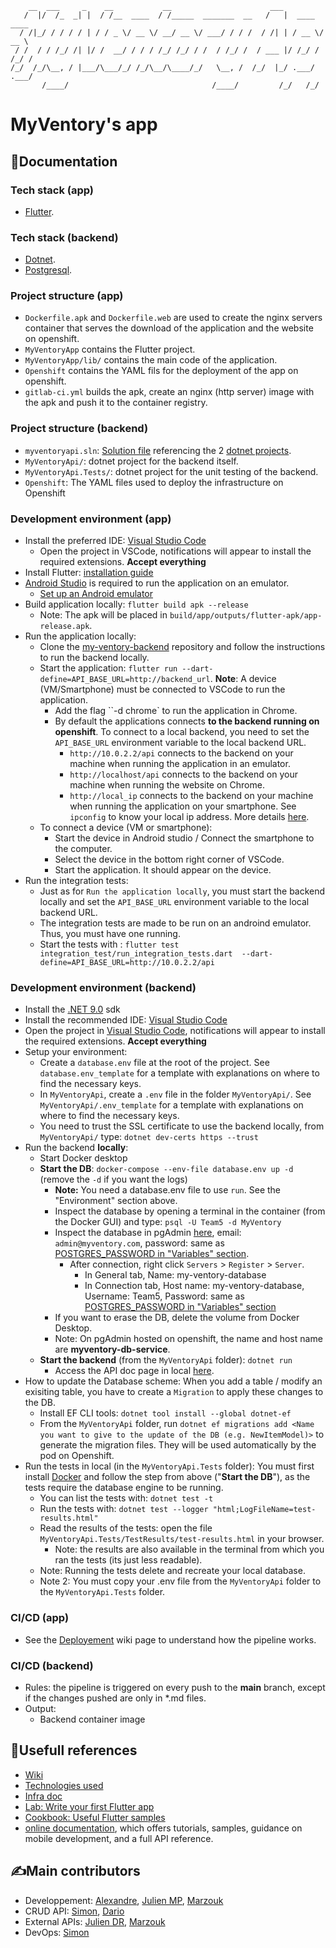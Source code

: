 ```
    __  ___     _    __           __                      ___              
   /  |/  /_  _| |  / /__  ____  / /_____  _______  __   /   |  ____  ____ 
  / /|_/ / / / / | / / _ \/ __ \/ __/ __ \/ ___/ / / /  / /| | / __ \/ __ \
 / /  / / /_/ /| |/ /  __/ / / / /_/ /_/ / /  / /_/ /  / ___ |/ /_/ / /_/ /
/_/  /_/\__, / |___/\___/_/ /_/\__/\____/_/   \__, /  /_/  |_/ .___/ .___/ 
       /____/                                /____/         /_/   /_/      
```
# MyVentory's app

## 🧪Documentation
### Tech stack (app)
- [Flutter](https://jira.montefiore.ulg.ac.be/xwiki/wiki/team0524/view/Technologies/Technology%20Choices%20for%20MyInventory%20System/).

### Tech stack (backend)
- [Dotnet](https://jira.montefiore.ulg.ac.be/xwiki/wiki/team0524/view/Technologies/Technology%20Choices%20for%20MyInventory%20System/).
- [Postgresql](https://jira.montefiore.ulg.ac.be/xwiki/wiki/team0524/view/Technologies/Technology%20Choices%20for%20MyInventory%20System/).

### Project structure (app)
- `Dockerfile.apk` and `Dockerfile.web` are used to create the nginx servers container that serves the download of the application and the website on openshift.
- `MyVentoryApp` contains the Flutter project.
- `MyVentoryApp/lib/` contains the main code of the application.
- `Openshift` contains the YAML fils for the deployment of the app on openshift.
- `gitlab-ci.yml` builds the apk, create an nginx (http server) image with the apk and push it to the container registry.

### Project structure (backend)
- `myventoryapi.sln`: [Solution file](https://learn.microsoft.com/en-us/visualstudio/ide/solutions-and-projects-in-visual-studio?view=vs-2022#solutions) referencing the 2 [dotnet projects](https://learn.microsoft.com/en-us/visualstudio/ide/solutions-and-projects-in-visual-studio?view=vs-2022#projects).
- `MyVentoryApi/`: dotnet project for the backend itself.
- `MyVentoryApi.Tests/`: dotnet project for the unit testing of the backend.
- `Openshift`: The YAML files used to deploy the infrastructure on Openshift

### Development environment (app)
- Install the preferred IDE: [Visual Studio Code](https://code.visualstudio.com/)
    - Open the project in VSCode, notifications will appear to install the required extensions. **Accept everything**
- Install Flutter: [installation guide](https://flutter.dev/docs/get-started/install)
- [Android Studio](https://developer.android.com/studio) is required to run the application on an emulator.
    - [Set up an Android emulator](https://developer.android.com/studio/run/emulator) 
- Build application locally: `flutter build apk --release`
    - Note: The apk will be placed in `build/app/outputs/flutter-apk/app-release.apk`.
- Run the application locally: 
    - Clone the [my-ventory-backend](https://gitlab.uliege.be/SPEAM/2024-2025/team5/myventorybackend) repository and follow the instructions to run the backend locally.
    - Start the application: `flutter run --dart-define=API_BASE_URL=http://backend_url`. **Note**: A device (VM/Smartphone) must be connected to VSCode to run the application.
        - Add the flag ``-d chrome` to run the application in Chrome.
        - By default the applications connects **to the backend running on openshift**. To connect to a local backend, you need to set the `API_BASE_URL` environment variable to the local backend URL.
            - `http://10.0.2.2/api` connects to the backend on your machine when running the application in an emulator.
            - `http://localhost/api` connects to the backend on your machine when running the website on Chrome.
            - `http://local_ip` connects to the backend on your machine when running the application on your smartphone. See `ipconfig` to know your local ip address. More details [here](https://jira.montefiore.ulg.ac.be/xwiki/wiki/team0524/view/Technologies/Local%20development%20and%20testing/).
    - To connect a device (VM or smartphone):
        - Start the device in Android studio / Connect the smartphone to the computer.
        - Select the device in the bottom right corner of VSCode.
        - Start the application. It should appear on the device.
- Run the integration tests:
    - Just as for `Run the application locally`, you must start the backend locally and set the `API_BASE_URL` environment variable to the local backend URL.
    - The integration tests are made to be run on an androind emulator. Thus, you must have one running.
    - Start the tests with : `flutter test integration_test/run_integration_tests.dart  --dart-define=API_BASE_URL=http://10.0.2.2/api`

### Development environment (backend)
- Install the [.NET 9.0](https://dotnet.microsoft.com/en-us/download/dotnet/9.0) sdk
- Install the recommended IDE: [Visual Studio Code](https://code.visualstudio.com/)
- Open the project in [Visual Studio Code](https://code.visualstudio.com/), notifications will appear to install the required extensions. **Accept everything**
- Setup your environment: 
    - Create a `database.env` file at the root of the project. See `database.env_template` for a template with explanations on where to find the necessary keys.
    - In `MyVentoryApi`, create a `.env` file in the folder `MyVentoryApi/`. See `MyVentoryApi/.env_template` for a template with explanations on where to find the necessary keys.
    - You need to trust the SSL certificate to use the backend locally, from `MyVentoryApi/` type: `dotnet dev-certs https --trust`
- Run the backend **locally**:
    - Start Docker desktop
    - **Start the DB**: `docker-compose --env-file database.env up -d` (remove the `-d` if you want the logs)
        - **Note:** You need a database.env file to use `run`. See the "Environment" section above.
        - Inspect the database by opening a terminal in the container (from the Docker GUI) and type: `psql -U Team5 -d MyVentory`
        - Inspect the database in pgAdmin [here](http://localhost:5050), email: `admin@myventory.com`, password: same as [POSTGRES_PASSWORD in "Variables" section](https://gitlab.uliege.be/SPEAM/2024-2025/team5/myventorybackend/-/settings/ci_cd).
            - After connection, right click `Servers` > `Register` > `Server`.
                - In General tab, Name: my-ventory-database
                - In Connection tab, Host name: my-ventory-database, Username: Team5, Password: same as [POSTGRES_PASSWORD in "Variables" section](https://gitlab.uliege.be/SPEAM/2024-2025/team5/myventorybackend/-/settings/ci_cd)
        - If you want to erase the DB, delete the volume from Docker Desktop.
        - Note: On pgAdmin hosted on openshift, the name and host name are **myventory-db-service**.
    - **Start the backend** (from the `MyVentoryApi` folder): `dotnet run`
        - Access the API doc page in local [here](https://localhost/).
- How to update the Database scheme:
    When you add a table / modify an exisiting table, you have to create a `Migration` to apply these changes to the DB.
    - Install EF CLI tools: `dotnet tool install --global dotnet-ef`
    - From the `MyVentoryApi` folder, run `dotnet ef migrations add <Name you want to give to the update of the DB (e.g. NewItemModel)>` to generate the migration files. They will be used automatically by the pod on Openshift.
- Run the tests in local (in the `MyVentoryApi.Tests` folder):
    You must first install [Docker](https://www.docker.com/) and follow the step from above ("**Start the DB**"), as the tests require the database engine to be running.
    - You can list the tests with: `dotnet test -t`
    - Run the tests with: `dotnet test --logger "html;LogFileName=test-results.html"`
    - Read the results of the tests: open the file `MyVentoryApi.Tests/TestResults/test-results.html` in your browser.
        - Note: the results are also available in the terminal from which you ran the tests (its just less readable).
    - Note: Running the tests delete and recreate your local database.
    - Note 2: You must copy your .env file from the `MyVentoryApi` folder to the `MyVentoryApi.Tests` folder.

### CI/CD (app)
- See the [Deployement](https://jira.montefiore.ulg.ac.be/xwiki/wiki/team0524/view/Infra/) wiki page to understand how the pipeline works.

### CI/CD (backend)
- Rules: the pipeline is triggered on every push to the **main** branch, except if the changes pushed are only in *.md files.
- Output:
    - Backend container image

## 🔗Usefull references
- [Wiki](https://jira.montefiore.ulg.ac.be/xwiki/wiki/team0524/view/Main/)
- [Technologies used](https://jira.montefiore.ulg.ac.be/xwiki/wiki/team0524/view/Technologies/)
- [Infra doc](https://jira.montefiore.ulg.ac.be/xwiki/wiki/team0524/view/Infra/)
- [Lab: Write your first Flutter app](https://docs.flutter.dev/get-started/codelab)
- [Cookbook: Useful Flutter samples](https://docs.flutter.dev/cookbook)
- [online documentation](https://docs.flutter.dev/), which offers tutorials, samples, guidance on mobile development, and a full API reference.

## ✍️Main contributors
- Developpement: [Alexandre](alexandre.luzzi@student.uliege.be), [Julien MP](julien.mparirwa@student.uliege.be), [Marzouk](marzouk.ouro-gomma@student.uliege.be)
- CRUD API: [Simon](s.gardier@student.uliege.be), [Dario](dario.rinallo@student.uliege.be)
- External APIs: [Julien DR](julien.direnzo@student.uliege.be), [Marzouk](marzouk.ouro-gomma@student.uliege.be)
- DevOps: [Simon](s.gardier@student.uliege.be)
